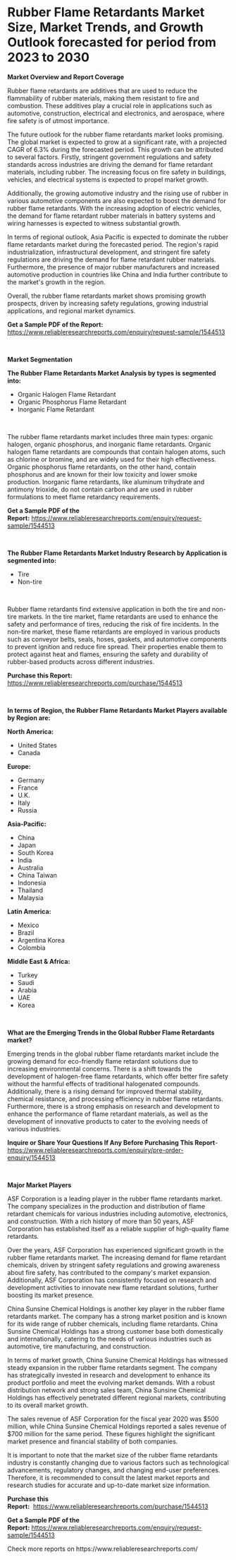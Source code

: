 <p><h1>Rubber Flame Retardants Market Size, Market Trends, and Growth Outlook forecasted for period from 2023 to 2030</h1></p><p><strong>Market Overview and Report Coverage</strong></p>
<p><p>Rubber flame retardants are additives that are used to reduce the flammability of rubber materials, making them resistant to fire and combustion. These additives play a crucial role in applications such as automotive, construction, electrical and electronics, and aerospace, where fire safety is of utmost importance.</p><p>The future outlook for the rubber flame retardants market looks promising. The global market is expected to grow at a significant rate, with a projected CAGR of 6.3% during the forecasted period. This growth can be attributed to several factors. Firstly, stringent government regulations and safety standards across industries are driving the demand for flame retardant materials, including rubber. The increasing focus on fire safety in buildings, vehicles, and electrical systems is expected to propel market growth.</p><p>Additionally, the growing automotive industry and the rising use of rubber in various automotive components are also expected to boost the demand for rubber flame retardants. With the increasing adoption of electric vehicles, the demand for flame retardant rubber materials in battery systems and wiring harnesses is expected to witness substantial growth.</p><p>In terms of regional outlook, Asia Pacific is expected to dominate the rubber flame retardants market during the forecasted period. The region's rapid industrialization, infrastructural development, and stringent fire safety regulations are driving the demand for flame retardant rubber materials. Furthermore, the presence of major rubber manufacturers and increased automotive production in countries like China and India further contribute to the market's growth in the region.</p><p>Overall, the rubber flame retardants market shows promising growth prospects, driven by increasing safety regulations, growing industrial applications, and regional market dynamics.</p></p>
<p><strong>Get a Sample PDF of the Report:</strong> <a href="https://www.reliableresearchreports.com/enquiry/request-sample/1544513">https://www.reliableresearchreports.com/enquiry/request-sample/1544513</a></p>
<p>&nbsp;</p>
<p><strong>Market Segmentation</strong></p>
<p><strong>The Rubber Flame Retardants Market Analysis by types is segmented into:</strong></p>
<p><ul><li>Organic Halogen Flame Retardant</li><li>Organic Phosphorus Flame Retardant</li><li>Inorganic Flame Retardant</li></ul></p>
<p>&nbsp;</p>
<p><p>The rubber flame retardants market includes three main types: organic halogen, organic phosphorus, and inorganic flame retardants. Organic halogen flame retardants are compounds that contain halogen atoms, such as chlorine or bromine, and are widely used for their high effectiveness. Organic phosphorus flame retardants, on the other hand, contain phosphorus and are known for their low toxicity and lower smoke production. Inorganic flame retardants, like aluminum trihydrate and antimony trioxide, do not contain carbon and are used in rubber formulations to meet flame retardancy requirements.</p></p>
<p><strong>Get a Sample PDF of the Report:</strong>&nbsp;<a href="https://www.reliableresearchreports.com/enquiry/request-sample/1544513">https://www.reliableresearchreports.com/enquiry/request-sample/1544513</a></p>
<p>&nbsp;</p>
<p><strong>The Rubber Flame Retardants Market Industry Research by Application is segmented into:</strong></p>
<p><ul><li>Tire</li><li>Non-tire</li></ul></p>
<p>&nbsp;</p>
<p><p>Rubber flame retardants find extensive application in both the tire and non-tire markets. In the tire market, flame retardants are used to enhance the safety and performance of tires, reducing the risk of fire incidents. In the non-tire market, these flame retardants are employed in various products such as conveyor belts, seals, hoses, gaskets, and automotive components to prevent ignition and reduce fire spread. Their properties enable them to protect against heat and flames, ensuring the safety and durability of rubber-based products across different industries.</p></p>
<p><strong>Purchase this Report:</strong>&nbsp; <a href="https://www.reliableresearchreports.com/purchase/1544513">https://www.reliableresearchreports.com/purchase/1544513</a></p>
<p>&nbsp;</p>
<p><strong>In terms of Region, the Rubber Flame Retardants Market Players available by Region are:</strong></p>
<p>
    <p> <strong> North America: </strong>
        <ul>
            <li>United States</li>
            <li>Canada</li>
        </ul>
        </p> 
    <p> <strong> Europe: </strong>
        <ul>
            <li>Germany</li>
            <li>France</li>
            <li>U.K.</li>
            <li>Italy</li>
            <li>Russia</li>
        </ul>
        </p> 
    <p> <strong> Asia-Pacific: </strong>
        <ul>
            <li>China</li>
            <li>Japan</li>
            <li>South Korea</li>
            <li>India</li>
            <li>Australia</li>
            <li>China Taiwan</li>
            <li>Indonesia</li>
            <li>Thailand</li>
            <li>Malaysia</li>
        </ul>
        </p> 
    <p> <strong> Latin America: </strong>
        <ul>
            <li>Mexico</li>
            <li>Brazil</li>
            <li>Argentina Korea</li>
            <li>Colombia</li>
        </ul>
        </p> 
    <p> <strong> Middle East & Africa: </strong>
        <ul>
            <li>Turkey</li>
            <li>Saudi</li>
            <li>Arabia</li>
            <li>UAE</li>
            <li>Korea</li>
        </ul>
    </p>
    </p>
<p>&nbsp;</p>
<p><strong>What are the Emerging Trends in the Global Rubber Flame Retardants market?</strong></p>
<p><p>Emerging trends in the global rubber flame retardants market include the growing demand for eco-friendly flame retardant solutions due to increasing environmental concerns. There is a shift towards the development of halogen-free flame retardants, which offer better fire safety without the harmful effects of traditional halogenated compounds. Additionally, there is a rising demand for improved thermal stability, chemical resistance, and processing efficiency in rubber flame retardants. Furthermore, there is a strong emphasis on research and development to enhance the performance of flame retardant materials, as well as the development of innovative products to cater to the evolving needs of various industries.</p></p>
<p><strong>Inquire or Share Your Questions If Any Before Purchasing This Report</strong>- <a href="https://www.reliableresearchreports.com/enquiry/pre-order-enquiry/1544513">https://www.reliableresearchreports.com/enquiry/pre-order-enquiry/1544513</a></p>
<p>&nbsp;</p>
<p><strong>Major Market Players</strong></p>
<p><p>ASF Corporation is a leading player in the rubber flame retardants market. The company specializes in the production and distribution of flame retardant chemicals for various industries including automotive, electronics, and construction. With a rich history of more than 50 years, ASF Corporation has established itself as a reliable supplier of high-quality flame retardants.</p><p>Over the years, ASF Corporation has experienced significant growth in the rubber flame retardants market. The increasing demand for flame retardant chemicals, driven by stringent safety regulations and growing awareness about fire safety, has contributed to the company's market expansion. Additionally, ASF Corporation has consistently focused on research and development activities to innovate new flame retardant solutions, further boosting its market presence.</p><p>China Sunsine Chemical Holdings is another key player in the rubber flame retardants market. The company has a strong market position and is known for its wide range of rubber chemicals, including flame retardants. China Sunsine Chemical Holdings has a strong customer base both domestically and internationally, catering to the needs of various industries such as automotive, tire manufacturing, and construction.</p><p>In terms of market growth, China Sunsine Chemical Holdings has witnessed steady expansion in the rubber flame retardants segment. The company has strategically invested in research and development to enhance its product portfolio and meet the evolving market demands. With a robust distribution network and strong sales team, China Sunsine Chemical Holdings has effectively penetrated different regional markets, contributing to its overall market growth.</p><p>The sales revenue of ASF Corporation for the fiscal year 2020 was $500 million, while China Sunsine Chemical Holdings reported a sales revenue of $700 million for the same period. These figures highlight the significant market presence and financial stability of both companies.</p><p>It is important to note that the market size of the rubber flame retardants industry is constantly changing due to various factors such as technological advancements, regulatory changes, and changing end-user preferences. Therefore, it is recommended to consult the latest market reports and research studies for accurate and up-to-date market size information.</p></p>
<p><strong>Purchase this Report:</strong>&nbsp;&nbsp;<a href="https://www.reliableresearchreports.com/purchase/1544513">https://www.reliableresearchreports.com/purchase/1544513</a></p>
<p></p>
<p><strong>Get a Sample PDF of the Report:</strong>&nbsp;<a href="https://www.reliableresearchreports.com/enquiry/request-sample/1544513">https://www.reliableresearchreports.com/enquiry/request-sample/1544513</a></p>
<p>Check more reports on https://www.reliableresearchreports.com/</p>